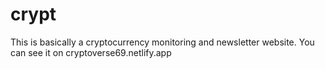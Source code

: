 # crypt
This is basically a cryptocurrency monitoring and newsletter website. You can see it on cryptoverse69.netlify.app
